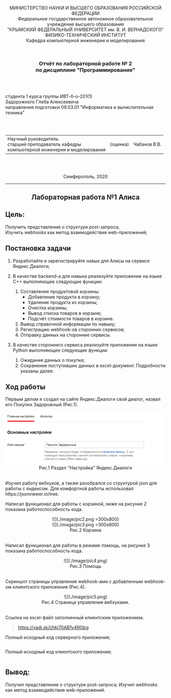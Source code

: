<p align="center">МИНИСТЕРСТВО НАУКИ  И ВЫСШЕГО ОБРАЗОВАНИЯ РОССИЙСКОЙ ФЕДЕРАЦИИ<br>
Федеральное государственное автономное образовательное учреждение высшего образования<br>
"КРЫМСКИЙ ФЕДЕРАЛЬНЫЙ УНИВЕРСИТЕТ им. В. И. ВЕРНАДСКОГО"<br>
ФИЗИКО-ТЕХНИЧЕСКИЙ ИНСТИТУТ<br>
Кафедра компьютерной инженерии и моделирования</p>
<br>
<h3 align="center">Отчёт по лабораторной работе № 2<br> по дисциплине "Программирование"</h3>
<br><br>
<p>студента 1 курса группы ИВТ-б-о-201(1)<br>
Задорожного Глеба Алексеевича<br>
направления подготовки 09.03.01 "Информатика и вычислительная техника"</p>
<br><br>
<table>
<tr><td>Научный руководитель<br> старший преподаватель кафедры<br> компьютерной инженерии и моделирования</td>
<td>(оценка)</td>
<td>Чабанов В.В.</td>
</tr>
</table>
<br><br>
<p align="center">Симферополь, 2020</p>
<hr>

## <p align="center">Лабораторная работа №1 Алиса
## Цель: 
Получить представления о структуре post-запроса;<br>
Изучить webhooks как метод взаимодействия web-приложений;<br>


## Постановка задачи
1. Разработайте и зарегистрируйте навык для Алисы на сервисе Яндекс.Диалоги;
2. В качестве backend-a для навыка реализуйте приложение на языке С++ выполняющее следующие функции:
    1. Составление продуктовой корзины:
        * Добавление продукта в корзину;
        * Удаление продукта из корзины;
        * Очистка корзины;
        * Вывод списка товаров в корзине;
        * Подсчёт стоимости товаров в корзине.
    2. Вывод справочной информации по навыку;
    3. Регистрацию webhook-ов сторонних сервисов;
    4. Отправку данных на сторонние сервисы. 

3. В качестве стороннего сервиса реализуйте приложение на языке Python выполняющее следующие функции:
    1. Ожидание данных о покупке;
    2. Сохранение поступивших данных в excel-документ.
Подробности указаны далее.



## Ход работы
Первым делом я создал на сайте Яндекс.Диалоги свой диалог, назвал его Покупки Задорожный (Рис.1).<br>
<p style="text-align: center;">
<img src="./image/pic1.png"><br>
Рис.1 Раздел "Настройка" Яндекс.Диалоги<br><br>
</p>
Изучил работу вебхуков, а также разобрался со структурой json для работы с яндексом. Для комфортной работы использовал https://jsonviewer.io/tree.

Написал функционал для работы с корзиной, ниже на рисунке 2 показана работоспособность кода.
<p style="text-align: center;">
![](./image/pic2.png =300x800)<br>
![](./image/pic3.png =300x800)<br>
Рис.2 Корзина<br><br>
</p>

Написал функционал для работы в режиме помощь, на рисунке 3 показана работоспособность кода.
<p style="text-align: center;">
![](./image/pic4.png)<br>
Рис.3 Помощь<br><br>
</p>

Скриншот страницы управления webhook-ами с добавленным webhook-ом клиентского приложения (Рис.4).
<p style="text-align: center;">
![](./image/pic5.png)<br>
Рис.4 Страница управления вебхуками.<br><br>
</p>

Ссылка на excel-файл заполненный клиентским приложением.
> https://yadi.sk/i/hkj70AB1y4RGbg





Полный исходный код серверного приложения;

```C++

```

Полный исходный код клиентского приложения;
```Python

```

## Вывод: 

Получил представление о структуре post-запроса;
Изучил webhooks как метод взаимодействия web-приложений.